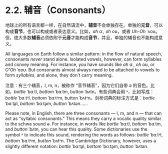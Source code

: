 # 2.2. 辅音（Consonants）

地球上的所有语言都一样，在自然语流中，**辅音**不会单独存在。单独的**元音**，可以构成**音节**，也可以构成或者表达意义。比如，*ah* <span class="pho alt">ɑː</span>, *oh* <span class="pho alt">oʊ</span>，或者 *Uh-Oh* <span class="pho alt">ˈʌoʊ</span><span class="speak-word-inline" data-audio-us-female="/audios/us/Uh-Oh.mp3"></span>。但，绝大多数**辅音**必须依附于**元音**才能构成**音节**，并且，单独的辅音也不能构成意义。

All languages on Earth follow a similar pattern: in the flow of natural speech, consonants *never* stand alone. Isolated vowels, however, can form syllables and convey meaning. For instance, you have sounds like *ah* <span class="pho alt">ɑː</span>, *oh* <span class="pho alt">oʊ</span>, or *O'Oh* <span class="pho alt">ˈɑoʊ</span>. But consonants almost always need to be attached to vowels to form *syllables*, and alone, they don't carry meaning.

注意：有三个辅音，<span class="pho">l</span>, <span class="pho">m</span>, <span class="pho">n</span>，被称作 “音节辅音”，因为它们自带 <span class="pho">ə</span> 的音色。比如，*bottle* <span class="pho alt">ˈbɑːtl</span>, *bottom* <span class="pho alt">ˈbɑːtm</span>, button <span class="pho alt">ˈbʌtn</span>。有些词典会用 <span class="pho">ᵊ</span>，比如写成：
*bottle* <span class="pho alt">ˈbɑːtᵊl</span>, *bottom* <span class="pho alt">ˈbɑːtᵊm</span>, button <span class="pho alt">ˈbʌtᵊn</span>。剑桥词典的标注方式是：*bottle* <span class="pho alt">ˈbɑːt̬əl</span>, *bottom* <span class="pho alt">ˈbɑːt̬əm</span>, *button* <span class="pho alt">ˈbʌtən</span>…… 

Please note, in English, there are three consonants — <span class="pho">l</span>, <span class="pho">m</span>, and <span class="pho">n</span> — that can act as "syllabic consonants." This means they carry a vocalic quality similar to the schwa sound <span class="pho">ə</span>. For instance, in words like *bottle* <span class="pho alt">ˈbɑːtl</span>, *bottom* <span class="pho alt">ˈbɑːtm</span>, and *button* <span class="pho alt">ˈbʌtn</span>, you can hear this quality. Some dictionaries use the symbol <span class="pho">ᵊ</span> to indicate this sound, rendering the words as follows: *bottle* <span class="pho alt">ˈbɑːtᵊl</span>, *bottom* <span class="pho alt">ˈbɑːtᵊm</span>, *button* <span class="pho alt">ˈbʌtᵊn</span>. The Cambridge Dictionary, however, uses a slightly different notation: *bottle* <span class="pho alt">ˈbɑːt̬əl</span>, *bottom* <span class="pho alt">ˈbɑːt̬əm</span>, *button* <span class="pho alt">ˈbʌtən</span>.
